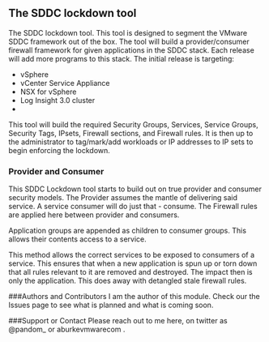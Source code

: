 ## The SDDC lockdown tool

The SDDC lockdown tool. This tool is designed to segment the VMware SDDC framework out of the box. The tool will build a provider/consumer firewall framework for given applications in the SDDC stack. Each release will add more programs to this stack. The initial release is targeting:

* vSphere
* vCenter Service Appliance
* NSX for vSphere
* Log Insight 3.0 cluster
* 
This tool will build the required Security Groups, Services, Service Groups, Security Tags, IPsets, Firewall sections, and Firewall rules. It is then up to the administrator to tag/mark/add workloads or IP addresses to IP sets to begin enforcing the lockdown.

### Provider and Consumer
This SDDC Lockdown tool starts to build out on true provider and consumer security models. The Provider assumes the mantle of delivering said service. A service consumer will do just that - consume. The Firewall rules are applied here between provider and consumers.

Application groups are appended as children to consumer groups. This allows their contents access to a service.

This method allows the correct services to be exposed to consumers of a service. This ensures that when a new application is spun up or torn down that all rules relevant to it are removed and destroyed. The impact then is only the application. This does away with detangled stale firewall rules.

###Authors and Contributors
I am the author of this module. Check our the Issues page to see what is planned and what is coming soon.

###Support or Contact
Please reach out to me here, on twitter as @pandom_ or aburkevmwarecom .
